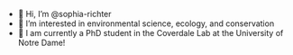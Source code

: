 - 👋 Hi, I’m @sophia-richter
- 👀 I’m interested in environmental science, ecology, and conservation
- 🌱 I am currently a PhD student in the Coverdale Lab at the University of Notre Dame!

<!---
sophia-richter/sophia-richter is a ✨ special ✨ repository because its `README.md` (this file) appears on your GitHub profile.
You can click the Preview link to take a look at your changes.
--->
